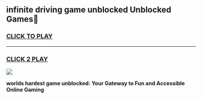 
## infinite driving game unblocked Unblocked Games👋
<h3>
<a href="https://premium.freeplayer.one?title=infinite_driving_game_unblocked&ref=16F">CLICK TO PLAY</a></h3>
<hr>

<h3>
<a href="https://premium.freeplayer.one?title=infinite_driving_game_unblocked&ref=16F">CLICK 2 PLAY</a>
  
</h3>

<a href="https://premium.freeplayer.one?title=infinite_driving_game_unblocked&ref=16F/"><img src="https://clearcache.store/games.png"></a>


**worlds hardest game unblocked: Your Gateway to Fun and Accessible Online Gaming**
